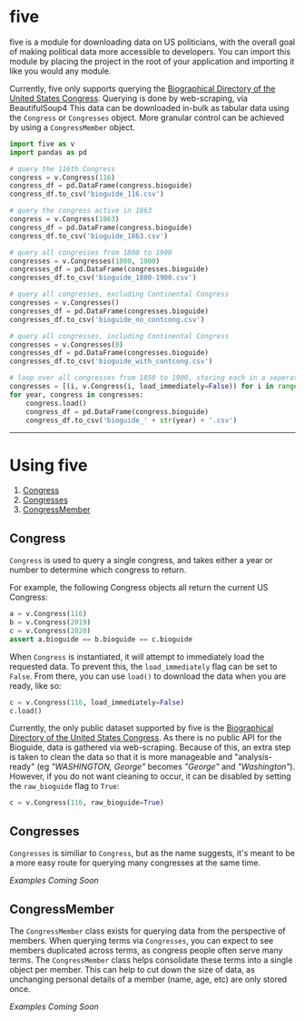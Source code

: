 
# five

five is a module for downloading data on US politicians, with the overall goal of making political data more accessible to developers. You can import this module by placing the project in the root of your application and importing it like you would any module.

Currently, five only supports querying the [Biographical Directory of the United States Congress](http://bioguide.congress.gov/biosearch/biosearch.asp). Querying is done by web-scraping, via BeautifulSoup4 This data can be downloaded in-bulk as tabular data using the ``Congress`` or ``Congresses`` object. More granular control can be achieved by using a ``CongressMember`` object.

``` python
import five as v
import pandas as pd

# query the 116th Congress
congress = v.Congress(116)
congress_df = pd.DataFrame(congress.bioguide)
congress_df.to_csv('bioguide_116.csv')

# query the congress active in 1863
congress = v.Congress(1863)
congress_df = pd.DataFrame(congress.bioguide)
congress_df.to_csv('bioguide_1863.csv')

# query all congresses from 1800 to 1900
congresses = v.Congresses(1800, 1900)
congresses_df = pd.DataFrame(congresses.bioguide)
congresses_df.to_csv('bioguide_1800-1900.csv')

# query all congresses, excluding Continental Congress
congresses = v.Congresses()
congresses_df = pd.DataFrame(congresses.bioguide)
congresses_df.to_csv('bioguide_no_contcong.csv')

# query all congresses, including Continental Congress
congresses = v.Congresses(0)
congresses_df = pd.DataFrame(congresses.bioguide)
congresses_df.to_csv('bioguide_with_contcong.csv')

# loop over all congresses from 1850 to 1900, storing each in a seperate file
congresses = [(i, v.Congress(i, load_immediately=False)) for i in range(1850, 1902, 2)]
for year, congress in congresses:
    congress.load()
    congress_df = pd.DataFrame(congress.bioguide)
    congress_df.to_csv('bioguide_' + str(year) + '.csv')
```

***

# Using five

1) [Congress](#congress)
2) [Congresses](#congresses)
3) [CongressMember](#member)

## Congress<a name="congress"></a>

``Congress`` is used to query a single congress, and takes either a year or number to determine which congress to return.

For example, the following Congress objects all return the current US Congress:

``` python
a = v.Congress(116)
b = v.Congress(2019)
c = v.Congress(2020)
assert a.bioguide == b.bioguide == c.bioguide
```

When ``Congress`` is instantiated, it will attempt to immediately load the requested data. To prevent this, the ``load_immediately`` flag can be set to ``False``. From there, you can use ``load()`` to download the data when you are ready, like so:

``` python
c = v.Congress(116, load_immediately=False)
c.load()
```

Currently, the only public dataset supported by five is the [Biographical Directory of the United States Congress](http://bioguide.congress.gov/biosearch/biosearch.asp). As there is no public API for the Bioguide, data is gathered via web-scraping. Because of this, an extra step is taken to clean the data so that it is more manageable and "analysis-ready" (eg *"WASHINGTON, George"* becomes *"George"* and *"Washington"*). However, if you do not want cleaning to occur, it can be disabled by setting the ``raw_bioguide`` flag to ``True``:

``` python
c = v.Congress(116, raw_bioguide=True)
```

## Congresses<a name="congresses"></a>

``Congresses`` is similiar to ``Congress``, but as the name suggests, it's meant to be a more easy route for querying many congresses at the same time.

*Examples Coming Soon*

## CongressMember<a name="member"></a>

The ``CongressMember`` class exists for querying data from the perspective of members. When querying terms via ``Congresses``, you can expect to see members duplicated across terms, as congress people often serve many terms. The ``CongressMember`` class helps consolidate these terms into a single object per member. This can help to cut down the size of data, as unchanging personal details of a member (name, age, etc) are only stored once.

*Examples Coming Soon*